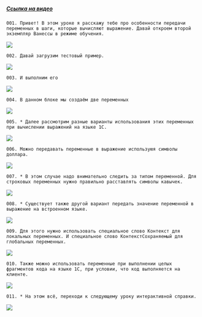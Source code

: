 ﻿##### [Ссылка на видео](https://youtu.be/dZQGnLr1iSY)

	001. Привет! В этом уроке я расскажу тебе про особенности передачи переменных в шаги, которые вычисляют выражение. Давай откроем второй экземпляр Ванессы в режиме обучения.

![](https://vanessa-files.do.bit-erp.ru/Doc/1.2.040.1/MD/Глава06/images/000_ОсобенностиПередачиПеременныхВШагиКоторыеВычисляютВыражение.png)

	002. Давай загрузим тестовый пример.

![](https://vanessa-files.do.bit-erp.ru/Doc/1.2.040.1/MD/Глава06/images/003_ОсобенностиПередачиПеременныхВШагиКоторыеВычисляютВыражение.png)

	003. И выполним его

![](https://vanessa-files.do.bit-erp.ru/Doc/1.2.040.1/MD/Глава06/images/006_ОсобенностиПередачиПеременныхВШагиКоторыеВычисляютВыражение.png)

	004. В данном блоке мы создаём две переменных

![](https://vanessa-files.do.bit-erp.ru/Doc/1.2.040.1/MD/Глава06/images/009_ОсобенностиПередачиПеременныхВШагиКоторыеВычисляютВыражение.png)

	005. * Далее рассмотрим разные варианты использования этих переменных при вычислении выражений на языке 1С.

![](https://vanessa-files.do.bit-erp.ru/Doc/1.2.040.1/MD/Глава06/images/012_ОсобенностиПередачиПеременныхВШагиКоторыеВычисляютВыражение.png)

	006. Можно передавать переменные в выражение используюя символы доллара.

![](https://vanessa-files.do.bit-erp.ru/Doc/1.2.040.1/MD/Глава06/images/015_ОсобенностиПередачиПеременныхВШагиКоторыеВычисляютВыражение.png)

	007. * В этом случае надо внимательно следить за типом переменной. Для строковых переменных нужно правильно расставлять символы кавычек.

![](https://vanessa-files.do.bit-erp.ru/Doc/1.2.040.1/MD/Глава06/images/018_ОсобенностиПередачиПеременныхВШагиКоторыеВычисляютВыражение.png)

	008. * Существует также другой вариант передать значение переменной в выражение на встроенном языке.

![](https://vanessa-files.do.bit-erp.ru/Doc/1.2.040.1/MD/Глава06/images/019_ОсобенностиПередачиПеременныхВШагиКоторыеВычисляютВыражение.png)

	009. Для этого нужно использовать специальное слово Контекст для локальных переменных. И специальное слово КонтекстСохраняемый для глобальных переменных.

![](https://vanessa-files.do.bit-erp.ru/Doc/1.2.040.1/MD/Глава06/images/022_ОсобенностиПередачиПеременныхВШагиКоторыеВычисляютВыражение.png)

	010. Также можно использовать переменные при выполнении целых фрагментов кода на языке 1С, при условии, что код выполняется на клиенте.

![](https://vanessa-files.do.bit-erp.ru/Doc/1.2.040.1/MD/Глава06/images/027_ОсобенностиПередачиПеременныхВШагиКоторыеВычисляютВыражение.png)

	011. * На этом всё, переходи к следующему уроку интерактивной справки.

![](https://vanessa-files.do.bit-erp.ru/Doc/1.2.040.1/MD/Глава06/images/030_ОсобенностиПередачиПеременныхВШагиКоторыеВычисляютВыражение.png)

